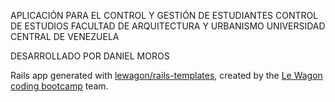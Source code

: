 
APLICACIÓN PARA EL CONTROL Y GESTIÓN DE ESTUDIANTES
CONTROL DE ESTUDIOS
FACULTAD DE ARQUITECTURA Y URBANISMO
UNIVERSIDAD CENTRAL DE VENEZUELA

DESARROLLADO POR DANIEL MOROS

Rails app generated with [lewagon/rails-templates](https://github.com/lewagon/rails-templates), created by the [Le Wagon coding bootcamp](https://www.lewagon.com) team.
